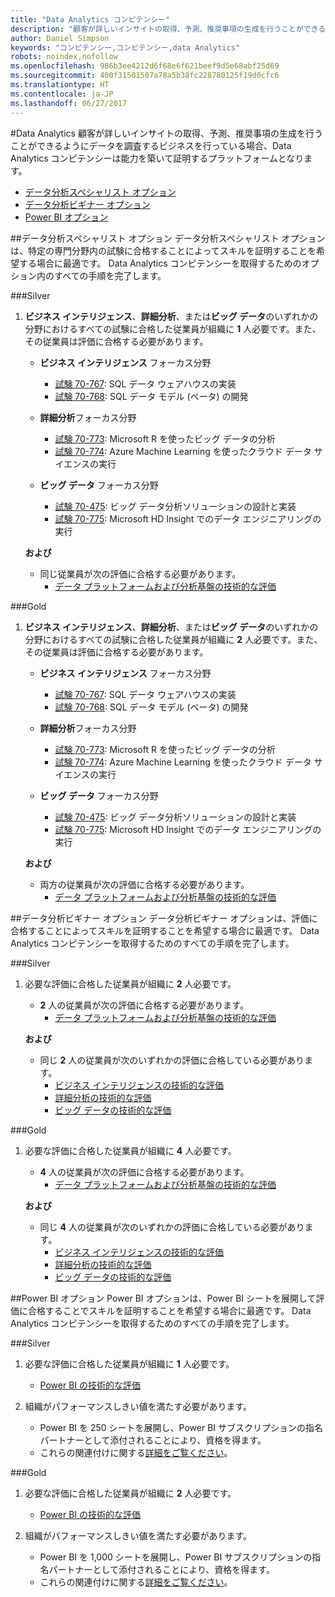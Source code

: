 ```yaml
---
title: "Data Analytics コンピテンシー"
description: "顧客が詳しいインサイトの取得、予測、推奨事項の生成を行うことができるようにデータを調査するビジネスを行っている場合、Data Analytics コンピテンシーは能力を築いて証明するプラットフォームとなります。"
author: Daniel Simpson
keywords: "コンピテンシー,コンピテンシー,data Analytics"
robots: noindex,nofollow
ms.openlocfilehash: 986b3ee4212d6f68e6f621beef9d5e68abf25d69
ms.sourcegitcommit: 400f31501507a78a5b38fc228780125f19d0cfc6
ms.translationtype: HT
ms.contentlocale: ja-JP
ms.lasthandoff: 06/27/2017
---
```

#<a name="data-analytics"></a>Data Analytics
顧客が詳しいインサイトの取得、予測、推奨事項の生成を行うことができるようにデータを調査するビジネスを行っている場合、Data Analytics コンピテンシーは能力を築いて証明するプラットフォームとなります。

- [データ分析スペシャリスト オプション](#data-analytics-specialist-option)
- [データ分析ビギナー オプション](#data-analytics-beginners-option)
- [Power BI オプション](#power-bi-option)

##<a name="data-analytics-specialist-option"></a>データ分析スペシャリスト オプション
データ分析スペシャリスト オプションは、特定の専門分野内の試験に合格することによってスキルを証明することを希望する場合に最適です。 Data Analytics コンピテンシーを取得するためのオプション内のすべての手順を完了します。

###<a name="silver"></a>Silver
1. **ビジネス インテリジェンス**、**詳細分析**、または**ビッグ データ**のいずれかの分野におけるすべての試験に合格した従業員が組織に **1** 人必要です。また、その従業員は評価に合格する必要があります。

    - **ビジネス インテリジェンス** フォーカス分野
        - [試験 70-767](https://www.microsoft.com/en-us/learning/exam-70-767.aspx): SQL データ ウェアハウスの実装 
        - [試験 70-768](https://www.microsoft.com/en-us/learning/exam-70-768.aspx): SQL データ モデル (ベータ) の開発

    - **詳細分析**フォーカス分野
        - [試験 70-773](https://www.microsoft.com/en-us/learning/exam-70-773.aspx): Microsoft R を使ったビッグ データの分析
        - [試験 70-774](https://www.microsoft.com/en-us/learning/exam-70-774.aspx): Azure Machine Learning を使ったクラウド データ サイエンスの実行

    - **ビッグ データ** フォーカス分野
        - [試験 70-475](https://www.microsoft.com/en-us/learning/exam-70-475.aspx): ビッグ データ分析ソリューションの設計と実装
        - [試験 70-775](https://www.microsoft.com/en-us/learning/exam-70-775.aspx): Microsoft HD Insight でのデータ エンジニアリングの実行

    **および**

    - 同じ従業員が次の評価に合格する必要があります。
        - [データ プラットフォームおよび分析基盤の技術的な評価](https://partneruniversity.microsoft.com/?whr=uri:MicrosoftAccount&courseId=14356&scoId=w5Ubm2ygB_4304778676)

###<a name="gold"></a>Gold
1. **ビジネス インテリジェンス**、**詳細分析**、または**ビッグ データ**のいずれかの分野におけるすべての試験に合格した従業員が組織に **2** 人必要です。また、その従業員は評価に合格する必要があります。

    - **ビジネス インテリジェンス** フォーカス分野
        - [試験 70-767](https://www.microsoft.com/en-us/learning/exam-70-767.aspx): SQL データ ウェアハウスの実装 
        - [試験 70-768](https://www.microsoft.com/en-us/learning/exam-70-768.aspx): SQL データ モデル (ベータ) の開発

    - **詳細分析**フォーカス分野
        - [試験 70-773](https://www.microsoft.com/en-us/learning/exam-70-773.aspx): Microsoft R を使ったビッグ データの分析
        - [試験 70-774](https://www.microsoft.com/en-us/learning/exam-70-774.aspx): Azure Machine Learning を使ったクラウド データ サイエンスの実行

    - **ビッグ データ** フォーカス分野
        - [試験 70-475](https://www.microsoft.com/en-us/learning/exam-70-475.aspx): ビッグ データ分析ソリューションの設計と実装
        - [試験 70-775](https://www.microsoft.com/en-us/learning/exam-70-775.aspx): Microsoft HD Insight でのデータ エンジニアリングの実行

    **および**

    - 両方の従業員が次の評価に合格する必要があります。 
        - [データ プラットフォームおよび分析基盤の技術的な評価](https://partneruniversity.microsoft.com/?whr=uri:MicrosoftAccount&courseId=14356&scoId=w5Ubm2ygB_4304778676)

##<a name="data-analytics-beginners-option"></a>データ分析ビギナー オプション
データ分析ビギナー オプションは、評価に合格することによってスキルを証明することを希望する場合に最適です。 Data Analytics コンピテンシーを取得するためのすべての手順を完了します。

###<a name="silver"></a>Silver
1. 必要な評価に合格した従業員が組織に **2** 人必要です。

    - **2** 人の従業員が次の評価に合格する必要があります。
        - [データ プラットフォームおよび分析基盤の技術的な評価](https://partneruniversity.microsoft.com/?whr=uri:MicrosoftAccount&courseId=14356&scoId=w5Ubm2ygB_4304778676)

    **および**

    - 同じ **2** 人の従業員が次のいずれかの評価に合格している必要があります。
        - [ビジネス インテリジェンスの技術的な評価](https://partneruniversity.microsoft.com/?whr=uri:MicrosoftAccount&courseId=14350&scoId=u5YzfgigB_1504778676)
        - [詳細分析の技術的な評価](https://partneruniversity.microsoft.com/?whr=uri:MicrosoftAccount&courseId=10275&scoId=bweuuySgB_3904778676)
        - [ビッグ データの技術的な評価](https://partneruniversity.microsoft.com/?whr=uri:MicrosoftAccount&courseId=14349&scoId=qb5OGFigB_6604778676)

###<a name="gold"></a>Gold
1. 必要な評価に合格した従業員が組織に **4** 人必要です。

    - **4** 人の従業員が次の評価に合格する必要があります。
        - [データ プラットフォームおよび分析基盤の技術的な評価](https://partneruniversity.microsoft.com/?whr=uri:MicrosoftAccount&courseId=14356&scoId=w5Ubm2ygB_4304778676)

    **および**

    - 同じ **4** 人の従業員が次のいずれかの評価に合格している必要があります。
        - [ビジネス インテリジェンスの技術的な評価](https://partneruniversity.microsoft.com/?whr=uri:MicrosoftAccount&courseId=14350&scoId=u5YzfgigB_1504778676)
        - [詳細分析の技術的な評価](https://partneruniversity.microsoft.com/?whr=uri:MicrosoftAccount&courseId=10275&scoId=bweuuySgB_3904778676)
        - [ビッグ データの技術的な評価](https://partneruniversity.microsoft.com/?whr=uri:MicrosoftAccount&courseId=14349&scoId=qb5OGFigB_6604778676)

##<a name="power-bi-option"></a>Power BI オプション
Power BI オプションは、Power BI シートを展開して評価に合格することでスキルを証明することを希望する場合に最適です。 Data Analytics コンピテンシーを取得するためのすべての手順を完了します。

###<a name="silver"></a>Silver

1. 必要な評価に合格した従業員が組織に **1** 人必要です。

    - [Power BI の技術的な評価](https://partneruniversity.microsoft.com/?whr=uri:MicrosoftAccount&courseId=14350&scoId=u5YzfgigB_1504778676)
  
2. 組織がパフォーマンスしきい値を満たす必要があります。

    - Power BI を 250 シートを展開し、Power BI サブスクリプションの指名パートナーとして添付されることにより、資格を得ます。
    - これらの関連付けに関する[詳細をご覧ください](https://partner.microsoft.com/en-us/membership/digital-partner-of-record)。

###<a name="gold"></a>Gold
1. 必要な評価に合格した従業員が組織に **2** 人必要です。
    - [Power BI の技術的な評価](https://partneruniversity.microsoft.com/?whr=uri:MicrosoftAccount&courseId=14350&scoId=u5YzfgigB_1504778676)
  
2. 組織がパフォーマンスしきい値を満たす必要があります。
    - Power BI を 1,000 シートを展開し、Power BI サブスクリプションの指名パートナーとして添付されることにより、資格を得ます。
    - これらの関連付けに関する[詳細をご覧ください](https://partner.microsoft.com/en-us/membership/digital-partner-of-record)。

